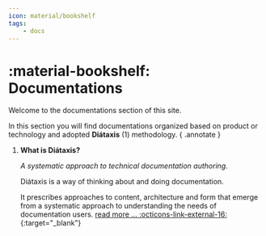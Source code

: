```yaml
---
icon: material/bookshelf
tags:
    - docs
---
```

# :material-bookshelf: Documentations

Welcome to the documentations section of this site.

In this section you will find documentations organized based on product or technology and adopted **Diátaxis** (1) methodology.
{ .annotate }

1.    **What is Diátaxis?**

      _A systematic approach to technical documentation authoring._

      Diátaxis is a way of thinking about and doing documentation.

      It prescribes approaches to content, architecture and form that emerge from a systematic approach to understanding the needs of documentation users. [read more ... :octicons-link-external-16:](https://diataxis.fr/){:target="_blank"}